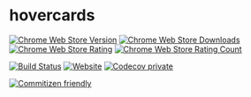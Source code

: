 # hovercards
[![Chrome Web Store Version](https://img.shields.io/chrome-web-store/v/dighmiipfpfdfbfmpodcmfdgkkcakbco.svg?style=plastic)](https://chrome.google.com/webstore/detail/hovercards/dighmiipfpfdfbfmpodcmfdgkkcakbco)
[![Chrome Web Store Downloads](https://img.shields.io/chrome-web-store/d/dighmiipfpfdfbfmpodcmfdgkkcakbco.svg)](https://chrome.google.com/webstore/detail/hovercards/dighmiipfpfdfbfmpodcmfdgkkcakbco)
[![Chrome Web Store Rating](https://img.shields.io/chrome-web-store/rating/dighmiipfpfdfbfmpodcmfdgkkcakbco.svg?style=plastic)](https://chrome.google.com/webstore/detail/hovercards/dighmiipfpfdfbfmpodcmfdgkkcakbco/reviews)
[![Chrome Web Store Rating Count](https://img.shields.io/chrome-web-store/rating-count/dighmiipfpfdfbfmpodcmfdgkkcakbco.svg?style=plastic)](https://chrome.google.com/webstore/detail/hovercards/dighmiipfpfdfbfmpodcmfdgkkcakbco/reviews)

[![Build Status](https://travis-ci.com/kogg/hovercards.svg?branch=master)](https://travis-ci.com/kogg/hovercards)
[![Website](https://img.shields.io/website-up-down-green-red/http/hovercards.com.svg)](http://hovercards.com)
[![Codecov private](https://img.shields.io/codecov/c/github/kogg/hovercards.svg)](https://codecov.io/gh/kogg/hovercards)

[![Commitizen friendly](https://img.shields.io/badge/commitizen-friendly-brightgreen.svg)](http://commitizen.github.io/cz-cli/)
